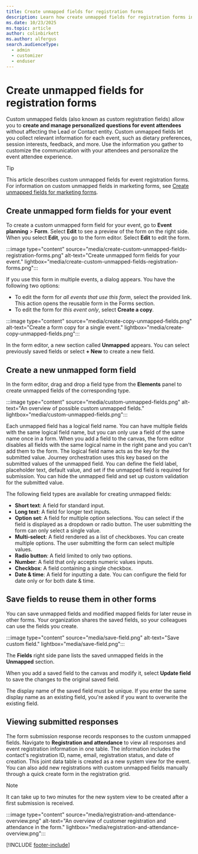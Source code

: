 ```yaml
---
title: Create unmapped fields for registration forms
description: Learn how create unmapped fields for registration forms in Dynamics 365 Customer Insights - Journeys. 
ms.date: 10/23/2025
ms.topic: article
author: colinbirkett
ms.author: alfergus
search.audienceType: 
  - admin
  - customizer
  - enduser
---
```


# Create unmapped fields for registration forms

Custom unmapped fields (also known as custom registration fields) allow you to **create and manage personalized questions for event attendees** without affecting the Lead or Contact entity. Custom unmapped fields let you collect relevant information for each event, such as dietary preferences, session interests, feedback, and more. Use the information you gather to customize the communication with your attendees and personalize the event attendee experience.

> [!TIP]
> This article describes custom unmapped fields for event registration forms. For information on custom unmapped fields in marketing forms, see [Create unmapped fields for marketing forms](real-time-marketing-forms-custom-fields.md).

## Create unmapped form fields for your event  

To create a custom unmapped form field for your event, go to **Event planning** > **Form**. Select **Edit** to see a preview of the form on the right side. When you select **Edit**, you go to the form editor. Select **Edit** to edit the form.

:::image type="content" source="media/create-custom-unmapped-fields-registration-forms.png" alt-text="Create unmapped form fields for your event." lightbox="media/create-custom-unmapped-fields-registration-forms.png":::

If you use this form in multiple events, a dialog appears. You have the following two options:  

- To edit the form for *all events that use this form*, select the provided link. This action opens the reusable form in the Forms section.  
- To edit the form for *this event only*, select **Create a copy**.

:::image type="content" source="media/create-copy-unmapped-fields.png" alt-text="Create a form copy for a single event." lightbox="media/create-copy-unmapped-fields.png":::

In the form editor, a new section called **Unmapped** appears. You can select previously saved fields or select **+ New** to create a new field. 

## Create a new unmapped form field

In the form editor, drag and drop a field type from the **Elements** panel to create unmapped fields of the corresponding type. 

:::image type="content" source="media/custom-unmapped-fields.png" alt-text="An overview of possible custom unmapped fields." lightbox="media/custom-unmapped-fields.png":::

Each unmapped field has a logical field name. You can have multiple fields with the same logical field name, but you can only use a field of the same name once in a form. When you add a field to the canvas, the form editor disables all fields with the same logical name in the right pane and you can't add them to the form. The logical field name acts as the key for the submitted value. Journey orchestration uses this key based on the submitted values of the unmapped field. You can define the field label, placeholder text, default value, and set if the unmapped field is required for submission. You can hide the unmapped field and set up custom validation for the submitted value.

The following field types are available for creating unmapped fields:

- **Short text**: A field for standard input.
- **Long text**: A field for longer text inputs.
- **Option set**: A field for multiple option selections. You can select if the field is displayed as a dropdown or radio button. The user submitting the form can only select a single value.
- **Multi-select**: A field rendered as a list of checkboxes. You can create multiple options. The user submitting the form can select multiple values. 
- **Radio button**: A field limited to only two options.
- **Number**: A field that only accepts numeric values inputs.
- **Checkbox**: A field containing a single checkbox.
- **Date & time**: A field for inputting a date. You can configure the field for date only or for both date & time.

## Save fields to reuse them in other forms

You can save unmapped fields and modified mapped fields for later reuse in other forms. Your organization shares the saved fields, so your colleagues can use the fields you create.

:::image type="content" source="media/save-field.png" alt-text="Save custom field." lightbox="media/save-field.png":::

The **Fields** right side pane lists the saved unmapped fields in the **Unmapped** section.

When you add a saved field to the canvas and modify it, select **Update field** to save the changes to the original saved field.

The display name of the saved field must be unique. If you enter the same display name as an existing field, you're asked if you want to overwrite the existing field.

## Viewing submitted responses  

The form submission response records responses to the custom unmapped fields. Navigate to **Registration and attendance** to view all responses and event registration information in one table. The information includes the contact's registration ID, name, email, registration status, and date of creation. This joint data table is created as a new system view for the event. You can also add new registrations with custom unmapped fields manually through a quick create form in the registration grid.

> [!NOTE]
> It can take up to two minutes for the new system view to be created after a first submission is received.  

:::image type="content" source="media/registration-and-attendance-overview.png" alt-text="An overview of customer registration and attendance in the form." lightbox="media/registration-and-attendance-overview.png":::

[!INCLUDE [footer-include](./includes/footer-banner.md)]
